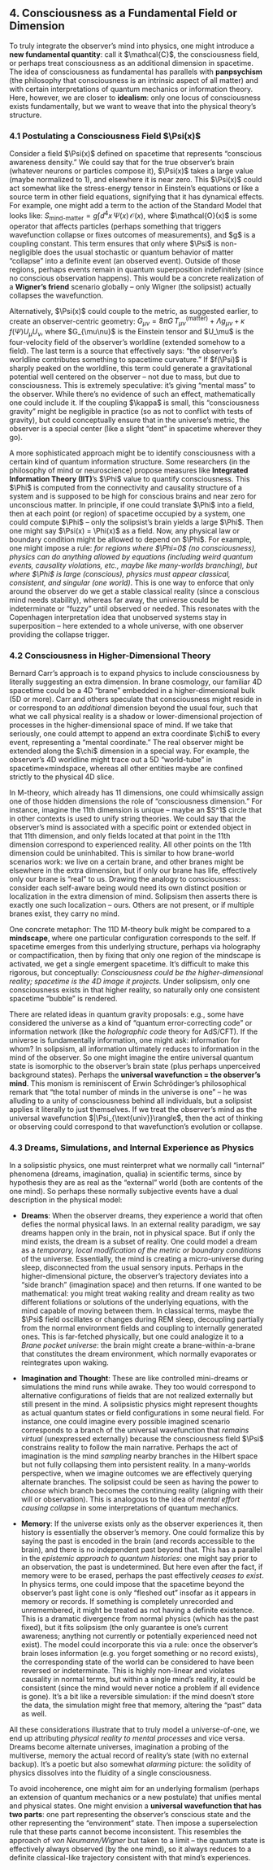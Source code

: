 ## 4. Consciousness as a Fundamental Field or Dimension

To truly integrate the observer’s mind into physics, one might introduce a **new fundamental quantity**: call it \$\mathcal{C}\$, the consciousness field, or perhaps treat consciousness as an additional dimension in spacetime. The idea of consciousness as fundamental has parallels with **panpsychism** (the philosophy that consciousness is an intrinsic aspect of all matter) and with certain interpretations of quantum mechanics or information theory. Here, however, we are closer to **idealism**: only one locus of consciousness exists fundamentally, but we want to weave that into the physical theory’s structure.

### 4.1 Postulating a Consciousness Field \$\Psi(x)\$

Consider a field \$\Psi(x)\$ defined on spacetime that represents “conscious awareness density.” We could say that for the true observer’s brain (whatever neurons or particles compose it), \$\Psi(x)\$ takes a large value (maybe normalized to 1), and elsewhere it is near zero. This \$\Psi(x)\$ could act somewhat like the stress-energy tensor in Einstein’s equations or like a source term in other field equations, signifying that it has dynamical effects. For example, one might add a term to the action of the Standard Model that looks like:
$S_{\text{mind-matter}} = g \int d^4x \, \Psi(x) \, \mathcal{O}(x),$
where \$\mathcal{O}(x)\$ is some operator that affects particles (perhaps something that triggers wavefunction collapse or fixes outcomes of measurements), and \$g\$ is a coupling constant. This term ensures that only where \$\Psi\$ is non-negligible does the usual stochastic or quantum behavior of matter “collapse” into a definite event (an observed event). Outside of those regions, perhaps events remain in quantum superposition indefinitely (since no conscious observation happens). This would be a concrete realization of a **Wigner’s friend** scenario globally – only Wigner (the solipsist) actually collapses the wavefunction.

Alternatively, \$\Psi(x)\$ could couple to the metric, as suggested earlier, to create an observer-centric geometry:
$G_{\mu\nu} = 8\pi G\, T_{\mu\nu}^{(\text{matter})} + \Lambda g_{\mu\nu} + \kappa\, f(\Psi) U_\mu U_\nu,$
where \$G\_{\mu\nu}\$ is the Einstein tensor and \$U\_\mu\$ is the four-velocity field of the observer’s worldline (extended somehow to a field). The last term is a source that effectively says: “the observer’s worldline contributes something to spacetime curvature.” If \$f(\Psi)\$ is sharply peaked on the worldline, this term could generate a gravitational potential well centered on the observer – not due to mass, but due to consciousness. This is extremely speculative: it’s giving “mental mass” to the observer. While there’s no evidence of such an effect, mathematically one could include it. If the coupling \$\kappa\$ is small, this “consciousness gravity” might be negligible in practice (so as not to conflict with tests of gravity), but could conceptually ensure that in the universe’s metric, the observer is a special center (like a slight “dent” in spacetime wherever they go).

A more sophisticated approach might be to identify consciousness with a certain kind of quantum information structure. Some researchers (in the philosophy of mind or neuroscience) propose measures like **Integrated Information Theory (IIT)**’s \$\Phi\$ value to quantify consciousness. This \$\Phi\$ is computed from the connectivity and causality structure of a system and is supposed to be high for conscious brains and near zero for unconscious matter. In principle, if one could translate \$\Phi\$ into a field, then at each point (or region) of spacetime occupied by a system, one could compute \$\Phi\$ – only the solipsist’s brain yields a large \$\Phi\$. Then one might say \$\Psi(x) = \Phi(x)\$ as a field. Now, any physical law or boundary condition might be allowed to depend on \$\Phi\$. For example, one might impose a rule: *for regions where \$\Phi=0\$ (no consciousness), physics can do anything allowed by equations (including weird quantum events, causality violations, etc., maybe like many-worlds branching), but where \$\Phi\$ is large (conscious), physics must appear classical, consistent, and singular (one world)*. This is one way to enforce that only around the observer do we get a stable classical reality (since a conscious mind needs stability), whereas far away, the universe could be indeterminate or “fuzzy” until observed or needed. This resonates with the Copenhagen interpretation idea that unobserved systems stay in superposition – here extended to a whole universe, with one observer providing the collapse trigger.

### 4.2 Consciousness in Higher-Dimensional Theory

Bernard Carr’s approach is to expand physics to include consciousness by literally suggesting an extra dimension. In brane cosmology, our familiar 4D spacetime could be a 4D “brane” embedded in a higher-dimensional bulk (5D or more). Carr and others speculate that consciousness might reside in or correspond to an *additional* dimension beyond the usual four, such that what we call physical reality is a shadow or lower-dimensional projection of processes in the higher-dimensional space of mind. If we take that seriously, one could attempt to append an extra coordinate \$\chi\$ to every event, representing a “mental coordinate.” The real observer might be extended along the \$\chi\$ dimension in a special way. For example, the observer’s 4D worldline might trace out a 5D “world-tube” in spacetime×mindspace, whereas all other entities maybe are confined strictly to the physical 4D slice.

In M-theory, which already has 11 dimensions, one could whimsically assign one of those hidden dimensions the role of “consciousness dimension.” For instance, imagine the 11th dimension is unique – maybe an \$S^1\$ circle that in other contexts is used to unify string theories. We could say that the observer’s mind is associated with a specific point or extended object in that 11th dimension, and only fields located at that point in the 11th dimension correspond to experienced reality. All other points on the 11th dimension could be uninhabited. This is similar to how brane-world scenarios work: we live on a certain brane, and other branes might be elsewhere in the extra dimension, but if only our brane has life, effectively only our brane is “real” to us. Drawing the analogy to consciousness: consider each self-aware being would need its own distinct position or localization in the extra dimension of mind. Solipsism then asserts there is exactly one such localization – ours. Others are not present, or if multiple branes exist, they carry no mind.

One concrete metaphor: The 11D M-theory bulk might be compared to a **mindscape**, where one particular configuration corresponds to the self. If spacetime emerges from this underlying structure, perhaps via holography or compactification, then by fixing that only one region of the mindscape is activated, we get a single emergent spacetime. It’s difficult to make this rigorous, but conceptually: *Consciousness could be the higher-dimensional reality; spacetime is the 4D image it projects.* Under solipsism, only one consciousness exists in that higher reality, so naturally only one consistent spacetime “bubble” is rendered.

There are related ideas in quantum gravity proposals: e.g., some have considered the universe as a kind of “quantum error-correcting code” or information network (like the *holographic code* theory for AdS/CFT). If the universe is fundamentally information, one might ask: information for whom? In solipsism, all information ultimately reduces to information in the mind of the observer. So one might imagine the entire universal quantum state is isomorphic to the observer’s brain state (plus perhaps unperceived background states). Perhaps the **universal wavefunction = the observer’s mind**. This monism is reminiscent of Erwin Schrödinger’s philosophical remark that “the total number of minds in the universe is one” – he was alluding to a unity of consciousness behind all individuals, but a solipsist applies it literally to just themselves. If we treat the observer’s mind as the universal wavefunction \$|\Psi\_{\text{univ}}\rangle\$, then the act of thinking or observing could correspond to that wavefunction’s evolution or collapse.

### 4.3 Dreams, Simulations, and Internal Experience as Physics

In a solipsistic physics, one must reinterpret what we normally call “internal” phenomena (dreams, imagination, qualia) in scientific terms, since by hypothesis they are as real as the “external” world (both are contents of the one mind). So perhaps these normally subjective events have a dual description in the physical model:

* **Dreams**: When the observer dreams, they experience a world that often defies the normal physical laws. In an external reality paradigm, we say dreams happen only in the brain, not in physical space. But if only the mind exists, the dream is a subset of reality. One could model a dream as a *temporary, local modification of the metric or boundary conditions* of the universe. Essentially, the mind is creating a micro-universe during sleep, disconnected from the usual sensory inputs. Perhaps in the higher-dimensional picture, the observer’s trajectory deviates into a “side branch” (imagination space) and then returns. If one wanted to be mathematical: you might treat waking reality and dream reality as two different foliations or solutions of the underlying equations, with the mind capable of moving between them. In classical terms, maybe the \$\Psi\$ field oscillates or changes during REM sleep, decoupling partially from the normal environment fields and coupling to internally generated ones. This is far-fetched physically, but one could analogize it to a *Brane pocket universe*: the brain might create a brane-within-a-brane that constitutes the dream environment, which normally evaporates or reintegrates upon waking.

* **Imagination and Thought**: These are like controlled mini-dreams or simulations the mind runs while awake. They too would correspond to alternative configurations of fields that are not realized externally but still present in the mind. A solipsistic physics might represent thoughts as actual quantum states or field configurations in some neural field. For instance, one could imagine every possible imagined scenario corresponds to a branch of the universal wavefunction that *remains virtual* (unexpressed externally) because the consciousness field \$\Psi\$ constrains reality to follow the main narrative. Perhaps the act of imagination is the mind *sampling* nearby branches in the Hilbert space but not fully collapsing them into persistent reality. In a many-worlds perspective, when we imagine outcomes we are effectively querying alternate branches. The solipsist could be seen as having the power to *choose* which branch becomes the continuing reality (aligning with their will or observation). This is analogous to the idea of *mental effort causing collapse* in some interpretations of quantum mechanics.

* **Memory**: If the universe exists only as the observer experiences it, then history is essentially the observer’s memory. One could formalize this by saying the past is encoded in the brain (and records accessible to the brain), and there is no independent past beyond that. This has a parallel in the *epistemic approach to quantum histories*: one might say prior to an observation, the past is undetermined. But here even after the fact, if memory were to be erased, perhaps the past effectively *ceases to exist*. In physics terms, one could impose that the spacetime beyond the observer’s past light cone is only “fleshed out” insofar as it appears in memory or records. If something is completely unrecorded and unremembered, it might be treated as not having a definite existence. This is a dramatic divergence from normal physics (which has the past fixed), but it fits solipsism (the only guarantee is one’s current awareness; anything not currently or potentially experienced need not exist). The model could incorporate this via a rule: once the observer’s brain loses information (e.g. you forget something or no record exists), the corresponding state of the world can be considered to have been reversed or indeterminate. This is highly non-linear and violates causality in normal terms, but within a single mind’s reality, it could be consistent (since the mind would never notice a problem if all evidence is gone). It’s a bit like a reversible simulation: if the mind doesn’t store the data, the simulation might free that memory, altering the “past” data as well.

All these considerations illustrate that to truly model a universe-of-one, we end up attributing *physical reality to mental processes* and vice versa. Dreams become alternate universes, imagination a probing of the multiverse, memory the actual record of reality’s state (with no external backup). It’s a poetic but also somewhat *alarming* picture: the solidity of physics dissolves into the fluidity of a single consciousness.

To avoid incoherence, one might aim for an underlying formalism (perhaps an extension of quantum mechanics or a new postulate) that unifies mental and physical states. One might envision a **universal wavefunction that has two parts**: one part representing the observer’s conscious state and the other representing the “environment” state. Then impose a superselection rule that these parts cannot become inconsistent. This resembles the approach of *von Neumann/Wigner* but taken to a limit – the quantum state is effectively always observed (by the one mind), so it always reduces to a definite classical-like trajectory consistent with that mind’s experiences.

